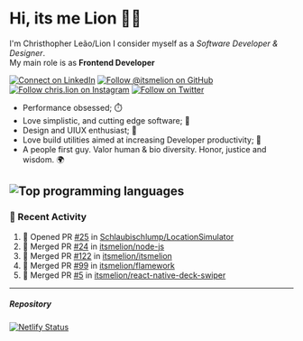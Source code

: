 # Hi, its me Lion 👋🦁

I'm Christhopher Leão/Lion
I consider myself as a _Software Developer & Designer_.<br/>My main role is as <b>Frontend Developer</b>
<br />

[![Connect on LinkedIn](https://img.shields.io/badge/--linkedin?label=LinkedIn&logo=LinkedIn&style=social)](https://www.linkedin.com/in/chrislion)
[![Follow @itsmelion on GitHub](https://img.shields.io/github/followers/itsmelion?label=follow%20%40itsmeLion&style=social)](https://github.com/itsmelion)
[![Follow chris.lion on Instagram](https://img.shields.io/badge/--instagram?label=@chris.lion&logo=Instagram&style=social)](https://instagram.com/chris.lion)
[![Follow on Twitter](https://img.shields.io/badge/--twitter?label=@ChrisLion_me&logo=Twitter&style=social)](https://twitter.com/chrislion_me)

- Performance obsessed; ⏱️
- Love simplistic, and cutting edge software; 📆
- Design and UIUX enthusiast; 🎨
- Love build utilities aimed at increasing Developer productivity; 🧰
- A people first guy. Valor human & bio diversity. Honor, justice and wisdom. 🌍

![Top programming languages](https://github-readme-stats.vercel.app/api/top-langs/?username=itsmelion&hide=php)
---
### 📰 Recent Activity

<!--START_SECTION:activity-->
1. 💪 Opened PR [#25](https://github.com//Schlaubischlump/LocationSimulator/pull/25) in [Schlaubischlump/LocationSimulator](https://github.com//Schlaubischlump/LocationSimulator)
2. 🎉 Merged PR [#24](https://github.com//itsmelion/node-js/pull/24) in [itsmelion/node-js](https://github.com//itsmelion/node-js)
3. 🎉 Merged PR [#122](https://github.com//itsmelion/itsmelion/pull/122) in [itsmelion/itsmelion](https://github.com//itsmelion/itsmelion)
4. 🎉 Merged PR [#99](https://github.com//itsmelion/flamework/pull/99) in [itsmelion/flamework](https://github.com//itsmelion/flamework)
5. 🎉 Merged PR [#5](https://github.com//itsmelion/react-native-deck-swiper/pull/5) in [itsmelion/react-native-deck-swiper](https://github.com//itsmelion/react-native-deck-swiper)
<!--END_SECTION:activity-->

___

##### Repository
[![Netlify Status](https://api.netlify.com/api/v1/badges/9e2e6136-1ab9-42fc-8d4e-188512d5d841/deploy-status)](https://app.netlify.com/sites/lion-portfolio/deploys)
